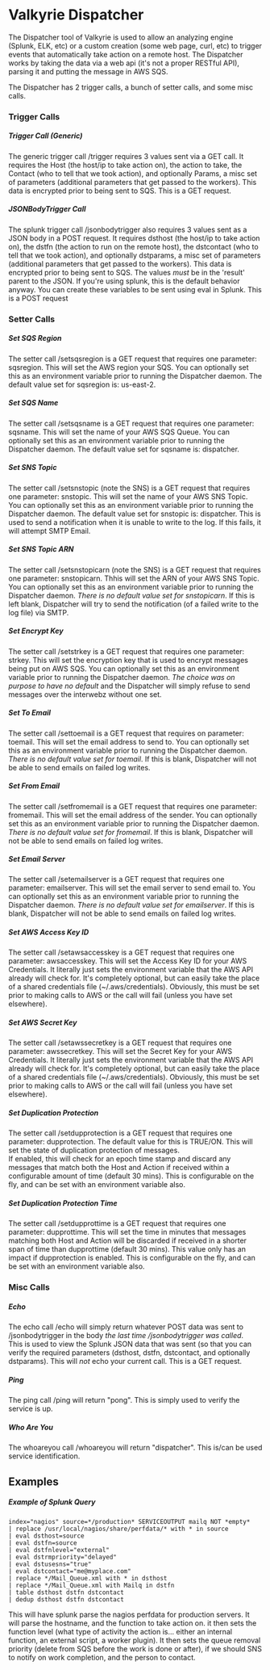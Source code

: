 # Valkyrie Dispatcher

The Dispatcher tool of Valkyrie is used to allow an analyzing engine (Splunk, ELK, etc) or a custom creation (some web page, curl, etc) to trigger events that 
automatically take action on a remote host.  The Dispatcher works by taking the data via a web api (it's not a proper RESTful API), parsing it and putting
the message in AWS SQS.

The Dispatcher has 2 trigger calls, a bunch of setter calls, and some misc calls.

### Trigger Calls

##### Trigger Call (Generic)
The generic trigger call /trigger requires 3 values sent via a GET call.  It requires the Host (the host/ip to take action on), the action to take, the Contact 
(who to tell that we took action), and optionally Params, a misc set of parameters (additional parameters that get passed to the workers).  This data is encrypted prior to being 
sent to SQS. This is a GET request.


##### JSONBodyTrigger Call
The splunk trigger call /jsonbodytrigger also requires 3 values sent as a JSON body in a POST request.  It requires dsthost (the host/ip to take action on), the dstfn 
(the action to run on the remote host), the dstcontact (who to tell that we took action), and optionally dstparams, a misc set of parameters
(additional parameters that get passed to the workers).  This data is encrypted prior to being sent to SQS.  The values *must* be in the 'result' parent to the JSON.
If you're using splunk, this is the default behavior anyway.  You can create these variables to be sent using eval in Splunk. This is a POST request


### Setter Calls

##### Set SQS Region
The setter call /setsqsregion is a GET request that requires one parameter: sqsregion.  This will set the AWS region your SQS.  You can optionally set this as
an environment variable prior to running the Dispatcher daemon.  The default value set for sqsregion is: us-east-2. 

##### Set SQS Name
The setter call /setsqsname is a GET request that requires one parameter: sqsname.  This will set the name of your AWS SQS Queue.  You can optionally set this as
an environment variable prior to running the Dispatcher daemon.  The default value set for sqsname is: dispatcher.

##### Set SNS Topic
The setter call /setsnstopic (note the SNS) is a GET request that requires one parameter: snstopic.  This will set the name of your AWS SNS Topic.  You can optionally set
this as an environment variable prior to running the Dispatcher daemon.  The default value set for snstopic is: dispatcher.
This is used to send a notification when it is unable to write to the log.  If this fails, it will attempt SMTP Email.

##### Set SNS Topic ARN
The setter call /setsnstopicarn (note the SNS) is a GET request that requires one parameter: snstopicarn.  Thhis will set the ARN of your AWS SNS Topic.  You can optionally set
this as an environment variable prior to running the Dispatcher daemon.  *There is no default value set for snstopicarn*.  If this is left blank, Dispatcher will try to send
the notification (of a failed write to the log file) via SMTP.

##### Set Encrypt Key
The setter call /setstrkey is a GET request that requires one parameter: strkey.  This will set the encryption key that is used to encrypt messages being put on AWS SQS.  You can 
optionally set this as an environment variable prior to running the Dispatcher daemon.  *The choice was on purpose to have no default* and the Dispatcher will simply refuse to
send messages over the interwebz without one set.

##### Set To Email
The setter call /settoemail is a GET request that requires on parameter: toemail.  This will set the email address to send to.  You can optionally set this as an environment variable
prior to running the Dispatcher daemon.  *There is no default value set for toemail*.  If this is blank, Dispatcher will not be able to send emails on failed log writes.

##### Set From Email
The setter call /setfromemail is a GET request that requires one parameter: fromemail.  This will set the email address of the sender.  You can optionally set this as an environment variable
prior to running the Dispatcher daemon.  *There is no default value set for fromemail*.  If this is blank, Dispatcher will not be able to send emails on failed log writes.

##### Set Email Server
The setter call /setemailserver is a GET request that requires one parameter: emailserver.  This will set the email server to send email to.  You can optionally set this as an environment variable
prior to running the Dispatcher daemon.  *There is no default value set for emailserver*.  If this is blank, Dispatcher will not be able to send emails on failed log writes.

##### Set AWS Access Key ID
The setter call /setawsaccesskey is a GET request that requires one parameter: awsaccesskey.  This will set the Access Key ID for your AWS Credentials.  It literally just sets the environment variable
that the AWS API already will check for.  It's completely optional, but can easily take the place of a shared credentials file (~/.aws/credentials).  Obviously, this must be set
prior to making calls to AWS or the call will fail (unless you have set elsewhere).

##### Set AWS Secret Key
The setter call /setawssecretkey is a GET request that requires one parameter: awssecretkey.  This will set the Secret Key for your AWS Credentials.  It literally just sets the environment variable
that the AWS API already will check for.  It's completely optional, but can easily take the place of a shared credentials file (~/.aws/credentials).  Obviously, this must be set
prior to making calls to AWS or the call will fail (unless you have set elsewhere).

##### Set Duplication Protection
The setter call /setdupprotection is a GET request that requires one parameter: dupprotection.  The default value for this is TRUE/ON.  This will set the state of duplication protection of messages.  
If enabled, this will check for an epoch time stamp and discard any messages that match both the Host and Action if received within a configurable amount of time (default 30 mins).  This is 
configurable on the fly, and can be set with an environment variable also.

##### Set Duplication Protection Time
The setter call /setdupprottime is a GET request that requires one parameter: dupprottime.  This will set the time in minutes that messages matching both Host and Action will be discarded if 
received in a shorter span of time than dupprottime (default 30 mins).  This value only has an impact if dupprotection is enabled.  This is configurable on the fly, and can be set with an 
environment variable also.

### Misc Calls


##### Echo 
The echo call /echo will simply return whatever POST data was sent to /jsonbodytrigger in the body _the last time /jsonbodytrigger was called_.  
This is used to view the Splunk JSON data that was sent (so that you can verify the required parameters (dsthost, dstfn, dstcontact, and optionally dstparams).
This will *not* echo your current call.  This is a GET request.

##### Ping
The ping call /ping will return "pong".  This is simply used to verify the service is up.

##### Who Are You
The whoareyou call /whoareyou will return "dispatcher".  This is/can be used service identification.


## Examples 


##### Example of Splunk Query 
```
index="nagios" source=*/production* SERVICEOUTPUT mailq NOT *empty*
| replace /usr/local/nagios/share/perfdata/* with * in source
| eval dsthost=source
| eval dstfn=source
| eval dstfnlevel="external"
| eval dstrmpriority="delayed"
| eval dstusesns="true"
| eval dstcontact="me@myplace.com"
| replace */Mail_Queue.xml with * in dsthost
| replace */Mail_Queue.xml with Mailq in dstfn
| table dsthost dstfn dstcontact
| dedup dsthost dstfn dstcontact
```
This will have splunk parse the nagios perfdata for production servers.  It will parse the hostname, and the function to take action on.  it then sets the function level
(what type of activity the action is... either an internal function, an external script, a worker plugin).  It then sets the queue removal priority (delete from SQS before
the work is done or after), if we should SNS to notify on work completion, and the person to contact.
